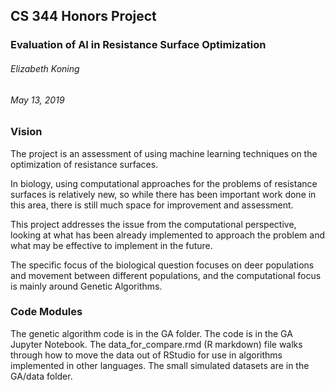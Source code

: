 ## CS 344 Honors Project
### Evaluation of AI in Resistance Surface Optimization
###### Elizabeth Koning
###### May 13, 2019
####

### Vision
The project is an assessment of using machine learning techniques on the optimization of resistance surfaces.

In biology, using computational approaches for the problems of resistance surfaces is relatively new, so while there has been important work done in this area, there is still much space for improvement and assessment.

This project addresses the issue from the computational perspective, looking at what has been already implemented to approach the problem and what may be effective to implement in the future.

The specific focus of the biological question focuses on deer populations and movement between different populations, and the computational focus is mainly around Genetic Algorithms.

### Code Modules
The genetic algorithm code is in the GA folder. The code is in the GA Jupyter Notebook. The data_for_compare.rmd (R markdown) file walks through how to move the data out of RStudio for use in algorithms implemented in other languages. The small simulated datasets are in the GA/data folder.

